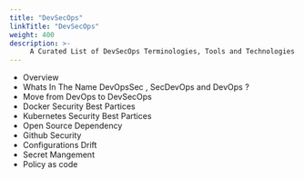```yaml
---
title: "DevSecOps"
linkTitle: "DevSecOps"
weight: 400
description: >-
     A Curated List of DevSecOps Terminologies, Tools and Technologies
---
```



- Overview 
- Whats In The Name DevOpsSec , SecDevOps and DevOps ?
- Move from DevOps to DevSecOps 
- Docker Security Best Partices 
- Kubernetes Security Best Partices 
- Open Source Dependency 
- Github Security 
- Configurations Drift 
- Secret Mangement 
- Policy as code 

